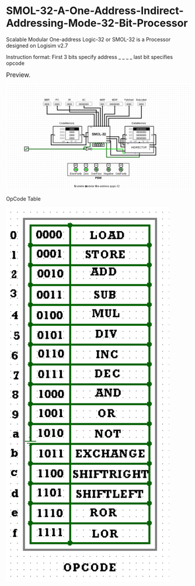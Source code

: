 # SMOL-32-A-One-Address-Indirect-Addressing-Mode-32-Bit-Processor
Scalable Modular One-address Logic-32 or SMOL-32 is a Processor designed on Logisim v2.7

Instruction format:
First 3 bits specify address _ _ _ _ last bit specifies opcode

<span style="font-size:larger;">Preview.</span>


![Preview](SMOL-32.png)


OpCode Table

![OpCode Table](OpCode_Table.png)
